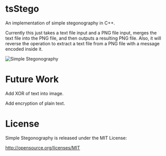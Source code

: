 tsStego
=======

An implementation of simple stegonography in C++.
 
Currently this just takes a text file input and a PNG file input, merges the text file into the PNG file, and then outputs a resulting PNG file. Also, it will reverse the operation to extract a text file from a PNG file with a message encoded inside it.

![Simple Stegonography](https://raw.github.com/AlexShows/tsStego/master/SimpleStego.png) 

Future Work
===========

Add XOR of text into image.

Add encryption of plain text.

License
=======
Simple Stegonography is released under the MIT License:  

http://opensource.org/licenses/MIT